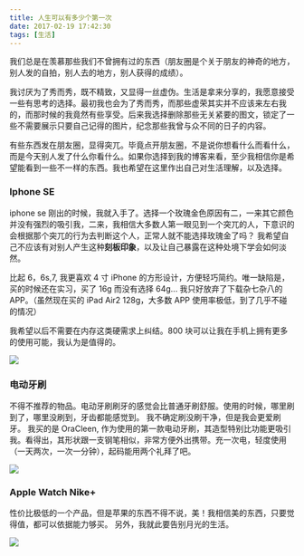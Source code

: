 ```yaml
---
title: 人生可以有多少个第一次
date: 2017-02-19 17:42:30
tags: [生活]
---
```


我们总是在羡慕那些我们不曾拥有过的东西（朋友圈是个关于朋友的神奇的地方，别人发的自拍，别人去的地方，别人获得的成绩）。

我讨厌为了秀而秀，既不精致，又显得一丝虚伪。生活是拿来分享的，我愿意接受一些有思考的选择。最初我也会为了秀而秀，而那些虚荣其实并不应该来左右我的，而那时候的我竟然有些享受。后来我选择删除那些无关紧要的图文，锁定了一些不需要展示只要自己记得的图片，纪念那些我曾与众不同的日子的内容。

有些东西发在朋友圈，显得突兀。毕竟点开朋友圈，不是说你想看什么而看什么，而是今天别人发了什么你看什么。如果你选择到我的博客来看，至少我相信你是希望能看到一些不一样的东西。我也希望在这里作出自己对生活理解，以及选择。

### Iphone SE

iphone se 刚出的时候，我就入手了。选择一个玫瑰金色原因有二，一来其它颜色并没有强烈的吸引我，二来，我相信大多数人第一眼见到一个突兀的人，下意识的会根据那个突兀的行为去判断这个人，正常人就不能选择玫瑰金了吗？
我希望自己不应该有对别人产生这种**刻板印象**，以及让自己暴露在这种处境下学会如何淡然。

比起 6，6s,7, 我更喜欢 4 寸 iPhone 的方形设计，方便轻巧简约。唯一缺陷是，买的时候还在实习，买了 16g 而没有选择 64g... 我只好放弃了下载杂七杂八的 APP。（虽然现在买的 iPad Air2 128g，大多数 APP 使用率极低，到了几乎不碰的情况）

我希望以后不需要在内存这类硬需求上纠结。800 块可以让我在手机上拥有更多的使用可能，我认为是值得的。

![](/images/iphonese正面.jpg)

### 电动牙刷

不得不推荐的物品。电动牙刷刷牙的感觉会比普通牙刷舒服。使用的时候，哪里刷到了，哪里没刷到，牙齿都能感觉到。
我不确定刷没刷干净，但是我会更爱刷牙。
我买的是 OraCleen, 作为使用的第一款电动牙刷，其造型特别比功能更吸引我。看得出，其形状跟一支钢笔相似，非常方便外出携带。充一次电，轻度使用（一天两次，一次一分钟），起码能用两个礼拜了吧。

![](/images/电动牙刷.jpg)

### Apple Watch Nike+

性价比极低的一个产品，但是苹果的东西不得不说，美！我相信美的东西，只要觉得值，都可以依据能力够买。
另外，我就此要告别月光的生活。

![](/images/applewatch.jpeg)

